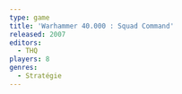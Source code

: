 ```yaml
---
type: game
title: 'Warhammer 40.000 : Squad Command'
released: 2007
editors: 
  - THQ
players: 8
genres:
  - Stratégie
---
```

